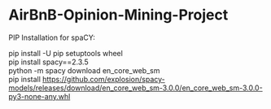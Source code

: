 # AirBnB-Opinion-Mining-Project
PIP Installation for spaCY:

pip install -U pip setuptools wheel <br>
pip install spacy==2.3.5 <br>
python -m spacy download en_core_web_sm <br>
pip install https://github.com/explosion/spacy-models/releases/download/en_core_web_sm-3.0.0/en_core_web_sm-3.0.0-py3-none-any.whl